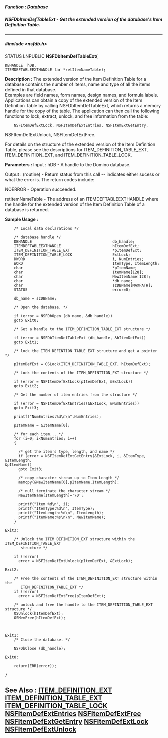 ##### Function : Database
##### NSFDbItemDefTableExt - Get the extended version of the database's Item Definition Table.
---
##### #include <nsfdb.h>
STATUS LNPUBLIC **NSFDbItemDefTableExt(**

	DBHANDLE  hDB,
	ITEMDEFTABLEEXTHANDLE far *retItemNameTable);
**Description :**
The extended version of the Item Definition Table for a database contains the 
number of items, name and type of all the items defined in that database.  
Examples are field names, form names, design names, and formula labels.  
Applications can obtain a copy of the extended version of the Item Definition 
Table by calling NSFDbItemDefTableExt, which returns a memory handle for the 
copy of the table.  The application can then call the following functions to 
lock, extract, unlock, and free information from the table:

        NSFItemDefExtLock, NSFItemDefExtEntries, NSFItemExtGetEntry, 
NSFItemDefExtUnlock, NSFItemDefExtFree.

For details on the structure of the extended version of the Item Definition 
Table, please see the descriptions for ITEM_DEFINITION_TABLE_EXT,  
ITEM_DEFINITION_EXT, and ITEM_DEFINITION_TABLE_LOCK.

**Parameters :**
Input :
hDB  -  A handle to the Domino database.

Output :
(routine)  -  Return status from this call -- indicates either sucess or what the error is. The return codes include:

NOERROR - Operation succeeded.



retItemNameTable  -  The address of an ITEMDEFTABLEEXTHANDLE where the handle for the extended version of the Item Definition Table of a database is returned.

**Sample Usage :**
```
    /* Local data declarations */
    
    /* database handle */
    DBHANDLE                                    db_handle;
    ITEMDEFTABLEEXTHANDLE                       hItemDefExt;
    ITEM_DEFINITION_TABLE_EXT                   *pItemDefExt;
    ITEM_DEFINITION_TABLE_LOCK                  ExtLock;
    DWORD                                       i, NumEntries;
    WORD                                        ItemType, ItemLength;
    char                                        *pItemName;
    char                                        ItemName[128];
    char                                        NewItemName[128];
    char                                        *db_name;
    char                                        szDBName[MAXPATH];
    STATUS                                      error=0;
 
    db_name = szDBName;
    
    /* Open the database. */
    
    if (error = NSFDbOpen (db_name, &db_handle))
	goto Exit0;
    
    /* Get a handle to the ITEM_DEFINITION_TABLE_EXT structure */
    
    if (error = NSFDbItemDefTableExt (db_handle, &hItemDefExt))
	goto Exit1;

    /* lock the ITEM_DEFINTION_TABLE_EXT structure and get a pointer */

    pItemDefExt = OSLock(ITEM_DEFINITION_TABLE_EXT, hItemDefExt);

    /* Lock the contents of the ITEM_DEFINITION_EXT structure */
    
    if (error = NSFItemDefExtLock(pItemDefExt, &ExtLock))
	goto Exit2;

    /* Get the number of item entries from the structure */
    
    if (error = NSFItemDefExtEntries(&ExtLock, &NumEntries))
	goto Exit3;

    printf("NumEntries:%d\n\n",NumEntries);
    
    pItemName = &ItemName[0];

    /* for each item... */
    for (i=0; i<NumEntries; i++)
    {

      /* get the item's type, length, and name */
      if (error = NSFItemDefExtGetEntry(&ExtLock, i, &ItemType, &ItemLength, 
&pItemName))
	  goto Exit3;

      /* copy character stream up to Item Length */
      memcpy(&NewItemName[0],pItemName,ItemLength);
	  
      /* null terminate the character stream */
      NewItemName[ItemLength]='\0';
      
      printf("Item %d\n", i);
      printf("ItemType:%d\n", ItemType);
      printf("ItemLength:%d\n", ItemLength);
      printf("ItemName:%s\n\n", NewItemName);
    }

Exit3:

    /* Unlock the ITEM_DEFINITION_EXT structure within the 
ITEM_DEFINITION_TABLE_EXT
       structure */
    
    if (!error)
      error = NSFItemDefExtUnlock(pItemDefExt, &ExtLock);

Exit2:

    /* Free the contents of the ITEM_DEFINITION_EXT structure within the 
       ITEM_DEFINITION_TABLE_EXT */
    if (!error)
      error = NSFItemDefExtFree(pItemDefExt);

    /* unlock and free the handle to the ITEM_DEFINITION_TABLE_EXT structure */
    OSUnlock(hItemDefExt);
    OSMemFree(hItemDefExt);



Exit1:
    /* Close the database. */
    
    NSFDbClose (db_handle);

Exit0:

    return(ERR(error));

}

```
**See Also :**
[ITEM_DEFINITION_EXT](D:/md_files/ITEM_DEFINITION_EXT.md)
[ITEM_DEFINITION_TABLE_EXT](D:/md_files/ITEM_DEFINITION_TABLE_EXT.md)
[ITEM_DEFINITION_TABLE_LOCK](D:/md_files/ITEM_DEFINITION_TABLE_LOCK.md)
[NSFItemDefExtEntries](D:/md_files/NSFItemDefExtEntries.md)
[NSFItemDefExtFree](D:/md_files/NSFItemDefExtFree.md)
[NSFItemDefExtGetEntry](D:/md_files/NSFItemDefExtGetEntry.md)
[NSFItemDefExtLock](D:/md_files/NSFItemDefExtLock.md)
[NSFItemDefExtUnlock](D:/md_files/NSFItemDefExtUnlock.md)
---
